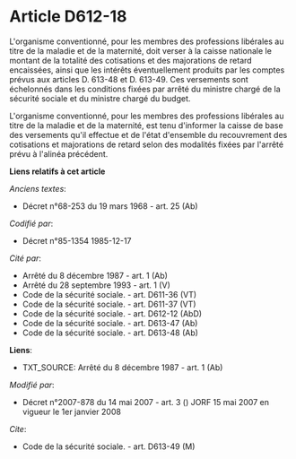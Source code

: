 # Article D612-18

L'organisme conventionné, pour les membres des professions libérales au titre de la maladie et de la maternité, doit verser à
la caisse nationale le montant de la totalité des cotisations et des majorations de retard encaissées, ainsi que les intérêts
éventuellement produits par les comptes prévus aux articles D. 613-48 et D. 613-49. Ces versements sont échelonnés dans les
conditions fixées par arrêté du ministre chargé de la sécurité sociale et du ministre chargé du budget.

L'organisme conventionné, pour les membres des professions libérales au titre de la maladie et de la maternité, est tenu
d'informer la caisse de base des versements qu'il effectue et de l'état d'ensemble du recouvrement des cotisations et
majorations de retard selon des modalités fixées par l'arrêté prévu à l'alinéa précédent.

**Liens relatifs à cet article**

_Anciens textes_:

  - Décret n°68-253 du 19 mars 1968 - art. 25 (Ab)

_Codifié par_:

  - Décret n°85-1354 1985-12-17

_Cité par_:

  - Arrêté du 8 décembre 1987 - art. 1 (Ab)
  - Arrêté du 28 septembre 1993 - art. 1 (V)
  - Code de la sécurité sociale. - art. D611-36 (VT)
  - Code de la sécurité sociale. - art. D611-37 (VT)
  - Code de la sécurité sociale. - art. D612-12 (AbD)
  - Code de la sécurité sociale. - art. D613-47 (Ab)
  - Code de la sécurité sociale. - art. D613-48 (Ab)

**Liens**:

  - TXT_SOURCE: Arrêté du 8 décembre 1987 - art. 1 (Ab)

_Modifié par_:

  - Décret n°2007-878 du 14 mai 2007 - art. 3 () JORF 15 mai 2007 en vigueur le 1er janvier 2008

_Cite_:

  - Code de la sécurité sociale. - art. D613-49 (M)
